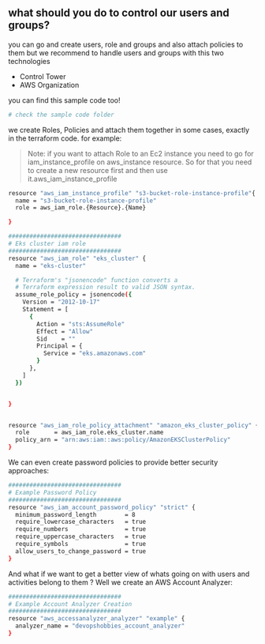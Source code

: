 ##  what should you do to control our users and groups?
you can go and create users, role and groups and also attach policies to them but we recommend to handle users and groups with this two technologies
 - Control Tower 
 - AWS Organization

you can find this sample code too!
```sh
# check the sample code folder
```

we create Roles, Policies and attach them together in some cases, exactly in the terraform code.
for example:

> Note: if you want to attach Role to an Ec2 instance you need to go for iam_instance_profile on aws_instance resource. So for that you need to create a new resource first and then use it.aws_iam_instance_profile
```sh
resource "aws_iam_instance_profile" "s3-bucket-role-instance-profile"{
  name = "s3-bucket-role-instance-profile"
  role = aws_iam_role.{Resource}.{Name}

}

```


```sh
################################
# Eks cluster iam role
################################
resource "aws_iam_role" "eks_cluster" {
  name = "eks-cluster"

  # Terraform's "jsonencode" function converts a
  # Terraform expression result to valid JSON syntax.
  assume_role_policy = jsonencode({
    Version = "2012-10-17"
    Statement = [
      {
        Action = "sts:AssumeRole"
        Effect = "Allow"
        Sid    = ""
        Principal = {
          Service = "eks.amazonaws.com"
        }
      },
    ]
  })


}


resource "aws_iam_role_policy_attachment" "amazon_eks_cluster_policy" {
  role       = aws_iam_role.eks_cluster.name
  policy_arn = "arn:aws:iam::aws:policy/AmazonEKSClusterPolicy"
}


```

We can even create password policies to provide better security approaches:

```sh
################################
# Example Password Policy
################################
resource "aws_iam_account_password_policy" "strict" {
  minimum_password_length        = 8
  require_lowercase_characters   = true
  require_numbers                = true
  require_uppercase_characters   = true
  require_symbols                = true
  allow_users_to_change_password = true
}

```

And what if we want to get a better view of whats going on with users and activities belong to them ? Well we create an AWS Account Analyzer:

```sh
################################
# Example Account Analyzer Creation
################################
resource "aws_accessanalyzer_analyzer" "example" {
  analyzer_name = "devopshobbies_account_analyzer"
}

```
